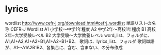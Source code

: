 # lyrics
wordlist
http://www.cefr-j.org/download.html#cefrj_wordlist
単語リストの名称
CEFR-J Wordlist
A1 小学校～中学1年程度
A2 中学2年～高校1年程度
B1 高校2年~大学受験レベル
B2 大学受験～大学教養レベル
word_list、フォルダに、A1,A1+A2,A1+A2+B1,A1+A2+B1+B2、
歌詞は、lyrics_list、フォルダ
歌詞単語が、A1～A1A2B1B2、各集合に、含む、含まない、の分布作成
